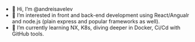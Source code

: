 - 👋 Hi, I’m @andreisavelev
- 👀 I’m interested in front and back-end development using React/Angualr and node.js (plain express and popular frameworks as well).
- 🌱 I’m currently learning NX, K8s, diving deeper in Docker, Ci/Cd with GitHub tools.

<!---
andreisavelev/andreisavelev is a ✨ special ✨ repository because its `README.md` (this file) appears on your GitHub profile.
You can click the Preview link to take a look at your changes.
--->
